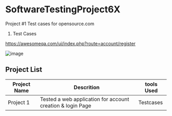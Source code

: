 # SoftwareTestingProject6X

Project #1 Test cases for opensource.com

1. Test Cases

https://awesomeqa.com/ui/index.php?route=account/register

![image](https://github.com/Kapilchauhan03/SoftwareTestingProject6X/assets/165941916/6f7a8b13-8291-4bec-b248-ffc9716543ce)


## Project List

|Project Name| Descrition| tools Used| 
|------------|-----------|-----------|
|Project 1   | Tested a web application for account creation & login Page | Testcases |
